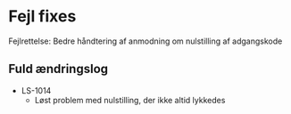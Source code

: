 # Fejl fixes
Fejlrettelse: Bedre håndtering af anmodning om nulstilling af adgangskode

## Fuld ændringslog
- LS-1014
  - Løst problem med nulstilling, der ikke altid lykkedes
